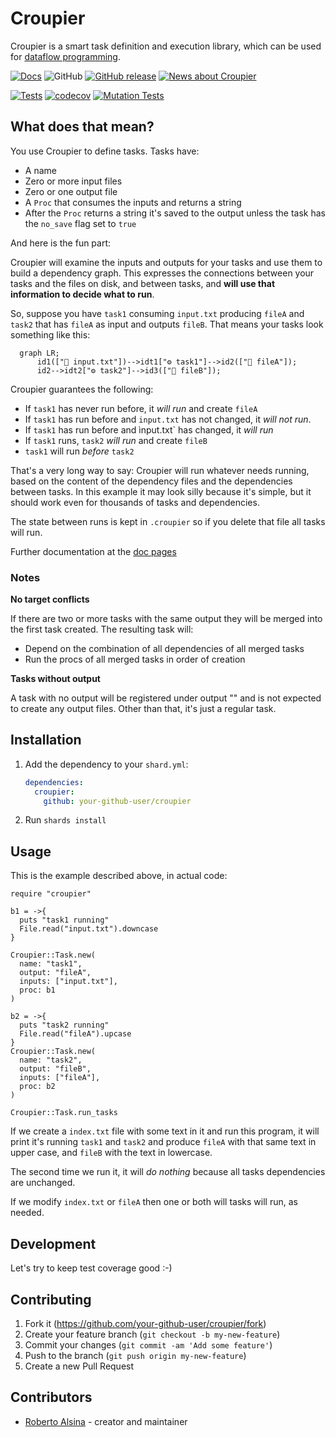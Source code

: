 # Croupier

Croupier is a smart task definition and execution library, which can be used for [dataflow programming](https://en.wikipedia.org/wiki/Dataflow_programming).

[![Docs](https://github.com/ralsina/croupier/actions/workflows/static.yml/badge.svg)](https://ralsina.github.io/croupier/)
![GitHub](https://img.shields.io/github/license/ralsina/croupier)
[![GitHub release](https://img.shields.io/github/release/ralsina/croupier.svg)](https://GitHub.com/ralsina/croupier/releases/)
[![News about Croupier](https://img.shields.io/badge/News-About%20Croupier-blue)](https://ralsina.me/categories/croupier.html)


[![Tests](https://github.com/ralsina/croupier/actions/workflows/ci.yml/badge.svg)](https://github.com/ralsina/croupier/actions/workflows/ci.yml)
[![codecov](https://codecov.io/gh/ralsina/croupier/branch/main/graph/badge.svg?token=YW23EDL5T5)](https://codecov.io/gh/ralsina/croupier)
[![Mutation Tests](https://github.com/ralsina/croupier/actions/workflows/mutation.yml/badge.svg)](https://github.com/ralsina/croupier/actions/workflows/mutation.yml)

## What does that mean?

You use Croupier to define tasks. Tasks have:

* A name
* Zero or more input files
* Zero or one output file
* A `Proc` that consumes the inputs and returns a string
* After the `Proc` returns a string it's saved to the output unless
  the task has the `no_save` flag set to `true`

And here is the fun part:

Croupier will examine the inputs and outputs for your tasks and
use them to build a dependency graph. This expresses the connections
between your tasks and the files on disk, and between tasks, and **will 
use that information to decide what to run**.

So, suppose you have `task1` consuming `input.txt` producing `fileA` and `task2` that has `fileA` as input and outputs `fileB`. That means your tasks look something like this:

```mermaid
  graph LR;
      id1(["📁 input.txt"])-->idt1["⚙️ task1"]-->id2(["📁 fileA"]);
      id2-->idt2["⚙️ task2"]-->id3(["📁 fileB"]);
```

Croupier guarantees the following:

* If `task1` has never run before, it *will run* and create `fileA`
* If `task1` has run before and `input.txt` has not changed, it *will not run*.
* If `task1` has run before and ìnput.txt` has changed, it *will run*
* If `task1` runs, `task2` *will run* and create `fileB`
* `task1` will run *before* `task2`

That's a very long way to say: Croupier will run whatever needs running, based on the content of the dependency files and the dependencies between tasks. In this example it may look silly because it's simple, but it should work even for thousands of tasks and dependencies.

The state between runs is kept in `.croupier` so if you delete that file
all tasks will run.

Further documentation at the [doc pages](https://ralsina.github.io/croupier/)

### Notes

**No target conflicts**

If there are two or more tasks with the same output they will be merged into the first task created. The resulting task will:
 
* Depend on the combination of all dependencies of all merged tasks
* Run the procs of all merged tasks in order of creation

**Tasks without output**

A task with no output will be registered under output "" and is not expected
to create any output files. Other than that, it's just a regular task.

## Installation

1. Add the dependency to your `shard.yml`:

   ```yaml
   dependencies:
     croupier:
       github: your-github-user/croupier
   ```

2. Run `shards install`

## Usage

This is the example described above, in actual code:

```crystal
require "croupier"

b1 = ->{
  puts "task1 running"
  File.read("input.txt").downcase
}

Croupier::Task.new(
  name: "task1",
  output: "fileA",
  inputs: ["input.txt"],
  proc: b1
)

b2 = ->{
  puts "task2 running"
  File.read("fileA").upcase
}
Croupier::Task.new(
  name: "task2",
  output: "fileB",
  inputs: ["fileA"],
  proc: b2
)

Croupier::Task.run_tasks
```

If we create a `index.txt` file with some text in it and run this program, it will print it's running `task1` and `task2` and produce `fileA` with that same text in upper case, and `fileB` with the text in lowercase.

The second time we run it, it will *do nothing* because all tasks dependencies are unchanged.

If we modify `index.txt` or `fileA` then one or both will tasks will run, as needed.

## Development

Let's try to keep test coverage good :-)

## Contributing

1. Fork it (<https://github.com/your-github-user/croupier/fork>)
2. Create your feature branch (`git checkout -b my-new-feature`)
3. Commit your changes (`git commit -am 'Add some feature'`)
4. Push to the branch (`git push origin my-new-feature`)
5. Create a new Pull Request

## Contributors

- [Roberto Alsina](https://github.com/ralsina) - creator and maintainer
